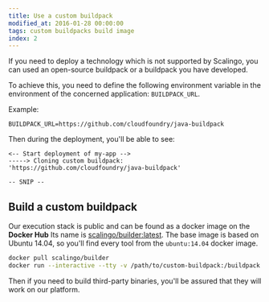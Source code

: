 ```yaml
---
title: Use a custom buildpack
modified_at: 2016-01-28 00:00:00
tags: custom buildpacks build image
index: 2
---
```


If you need to deploy a technology which is not supported by Scalingo,
you can used an open-source buildpack or a buildpack you have developed.

To achieve this, you need to define the following environment variable in
the environment of the concerned application: `BUILDPACK_URL`.

Example:

```text
BUILDPACK_URL=https://github.com/cloudfoundry/java-buildpack
```

Then during the deployment, you'll be able to see:

```text
<-- Start deployment of my-app -->
-----> Cloning custom buildpack: 'https://github.com/cloudfoundry/java-buildpack'

-- SNIP --
```

## Build a custom buildpack

Our execution stack is public and can be found as a docker image on the __Docker Hub__
Its name is [scalingo/builder:latest](https://hub.docker.com/u/scalingo/builder/). The base
image is based on Ubuntu 14.04, so you'll find every tool from the `ubuntu:14.04` docker image.

```bash
docker pull scalingo/builder
docker run --interactive --tty -v /path/to/custom-buildpack:/buildpack scalingo/builder:latest bash
```

Then if you need to build third-party binaries, you'll be assured that they will work
on our platform.
